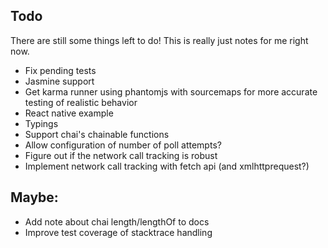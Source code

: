 ## Todo

There are still some things left to do! This is really just notes for me right now.

- Fix pending tests
- Jasmine support
- Get karma runner using phantomjs with sourcemaps for more accurate testing of realistic behavior
- React native example
- Typings
- Support chai's chainable functions
- Allow configuration of number of poll attempts?
- Figure out if the network call tracking is robust
- Implement network call tracking with fetch api (and xmlhttprequest?)

## Maybe:
- Add note about chai length/lengthOf to docs
- Improve test coverage of stacktrace handling
